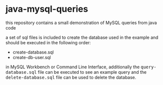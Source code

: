 # java-mysql-queries

this repository contains a small demonstration of MySQL queries from java code

a set of sql files is included to create the database used in the example
and should be executed in the following order:

* create-database.sql
* create-db-user.sql

in MySQL Workbench or Command Line Interface, additionally the
<kbd>query-database.sql</kbd> file can be executed to see an example query and the
<kbd>delete-database.sql</kbd> file can be used to delete the database. 

